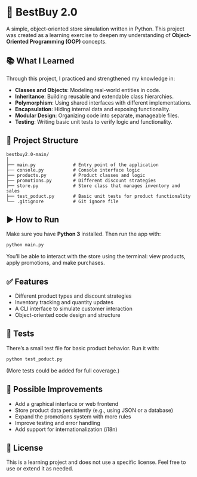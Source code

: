 # 🛒 BestBuy 2.0

A simple, object-oriented store simulation written in Python. This project was created as a learning exercise to deepen my understanding of **Object-Oriented Programming (OOP)** concepts.

## 📚 What I Learned

Through this project, I practiced and strengthened my knowledge in:

- **Classes and Objects**: Modeling real-world entities in code.
- **Inheritance**: Building reusable and extendable class hierarchies.
- **Polymorphism**: Using shared interfaces with different implementations.
- **Encapsulation**: Hiding internal data and exposing functionality.
- **Modular Design**: Organizing code into separate, manageable files.
- **Testing**: Writing basic unit tests to verify logic and functionality.

## 🧱 Project Structure

```
bestbuy2.0-main/
│
├── main.py              # Entry point of the application
├── console.py           # Console interface logic
├── products.py          # Product classes and logic
├── promotions.py        # Different discount strategies
├── store.py             # Store class that manages inventory and sales
├── test_poduct.py       # Basic unit tests for product functionality
└── .gitignore           # Git ignore file
```

## ▶️ How to Run

Make sure you have **Python 3** installed. Then run the app with:

```bash
python main.py
```

You’ll be able to interact with the store using the terminal: view products, apply promotions, and make purchases.

## ✅ Features

- Different product types and discount strategies
- Inventory tracking and quantity updates
- A CLI interface to simulate customer interaction
- Object-oriented code design and structure

## 🧪 Tests

There’s a small test file for basic product behavior. Run it with:

```bash
python test_poduct.py
```

(More tests could be added for full coverage.)

## 🚀 Possible Improvements

- Add a graphical interface or web frontend
- Store product data persistently (e.g., using JSON or a database)
- Expand the promotions system with more rules
- Improve testing and error handling
- Add support for internationalization (i18n)

## 📄 License

This is a learning project and does not use a specific license. Feel free to use or extend it as needed.
